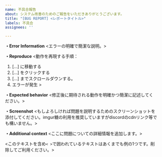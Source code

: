 ```yaml
---
name: 不具合報告
about: システム改善のためのご報告をいただきありがとうございます。
title: "[BUG REPORT] <レポートタイトル>"
labels: 不具合
assignees: ''

---
```


**・Error Information**
<エラーの明確で簡潔な説明。>

**・Reproduce**
<動作を再現する手順：

1. [...] に移動する
2. [...] をクリックする
3. [...] までスクロールダウンする。
4. エラーが発生     >

**・Expected behavior**
<修正後に期待される動作を明確かつ簡潔に記述してください。>

**・Screenshot**
<もしよろしければ問題を説明するためのスクリーンショットを添付してください。imgur糖の利用を推奨していますがdiscordのcdnリンク等でも構いません。>

**・Additional context**
<ここに問題についての詳細情報を追加します。>

<このテキストを含め`< >`で囲われているテキストはあくまでも例の1つです。削除してご利用ください。>
